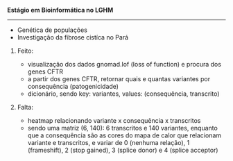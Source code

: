 **Estágio em Bioinformática no LGHM**
_________________________________________________________
- Genética de populações
- Investigação da fibrose cistíca no Pará

1. Feito:
   - visualização dos dados gnomad.lof (loss of function) e procura dos genes CFTR
   - a partir dos genes CFTR, retornar quais e quantas variantes por consequência (patogenicidade)
   - dicionário, sendo key: variantes, values: (consequência, transcrito)

2. Falta:
    - heatmap relacionando variante x consequência x transcritos
    - sendo uma matriz (6, 140): 6 transcritos e 140 variantes, enquanto que a consequência são as cores do mapa de calor
      que relacionam variante e transcritos, e variar de 0 (nenhuma relação), 1 (frameshift), 2 (stop gained), 3 (splice donor) e 4 (splice acceptor)
      

